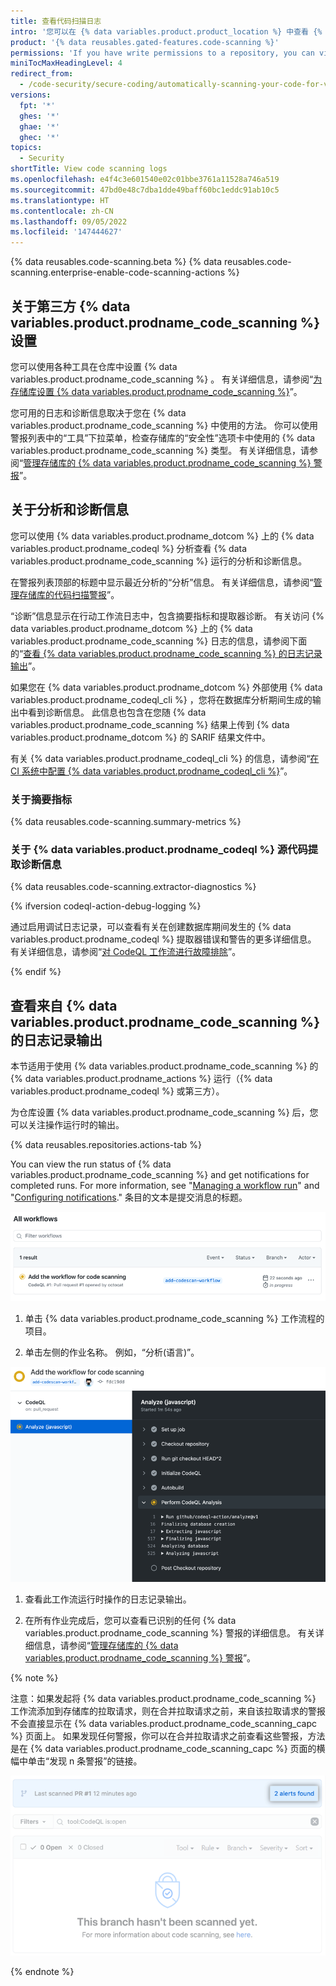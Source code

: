 ```yaml
---
title: 查看代码扫描日志
intro: '您可以在 {% data variables.product.product_location %} 中查看 {% data variables.product.prodname_code_scanning %} 分析期间生成的输出。'
product: '{% data reusables.gated-features.code-scanning %}'
permissions: 'If you have write permissions to a repository, you can view the {% data variables.product.prodname_code_scanning %} logs for that repository.'
miniTocMaxHeadingLevel: 4
redirect_from:
  - /code-security/secure-coding/automatically-scanning-your-code-for-vulnerabilities-and-errors/viewing-code-scanning-logs
versions:
  fpt: '*'
  ghes: '*'
  ghae: '*'
  ghec: '*'
topics:
  - Security
shortTitle: View code scanning logs
ms.openlocfilehash: e4f4c3e601540e02c01bbe3761a11528a746a519
ms.sourcegitcommit: 47bd0e48c7dba1dde49baff60bc1eddc91ab10c5
ms.translationtype: HT
ms.contentlocale: zh-CN
ms.lasthandoff: 09/05/2022
ms.locfileid: '147444627'
---
```

{% data reusables.code-scanning.beta %} {% data reusables.code-scanning.enterprise-enable-code-scanning-actions %}

## 关于第三方 {% data variables.product.prodname_code_scanning %} 设置 

您可以使用各种工具在仓库中设置 {% data variables.product.prodname_code_scanning %} 。 有关详细信息，请参阅“[为存储库设置 {% data variables.product.prodname_code_scanning %}](/code-security/secure-coding/automatically-scanning-your-code-for-vulnerabilities-and-errors/setting-up-code-scanning-for-a-repository#options-for-setting-up-code-scanning)”。

您可用的日志和诊断信息取决于您在 {% data variables.product.prodname_code_scanning %} 中使用的方法。 你可以使用警报列表中的“工具”下拉菜单，检查存储库的“安全性”选项卡中使用的 {% data variables.product.prodname_code_scanning %} 类型。 有关详细信息，请参阅“[管理存储库的 {% data variables.product.prodname_code_scanning %} 警报](/code-security/secure-coding/automatically-scanning-your-code-for-vulnerabilities-and-errors/managing-code-scanning-alerts-for-your-repository#viewing-the-alerts-for-a-repository)”。

## 关于分析和诊断信息

您可以使用 {% data variables.product.prodname_dotcom %} 上的 {% data variables.product.prodname_codeql %} 分析查看 {% data variables.product.prodname_code_scanning %} 运行的分析和诊断信息。 

在警报列表顶部的标题中显示最近分析的“分析”信息。 有关详细信息，请参阅“[管理存储库的代码扫描警报](/code-security/secure-coding/automatically-scanning-your-code-for-vulnerabilities-and-errors/managing-code-scanning-alerts-for-your-repository#viewing-the-alerts-for-a-repository)”。

“诊断”信息显示在行动工作流日志中，包含摘要指标和提取器诊断。 有关访问 {% data variables.product.prodname_dotcom %} 上的 {% data variables.product.prodname_code_scanning %} 日志的信息，请参阅下面的“[查看 {% data variables.product.prodname_code_scanning %} 的日志记录输出](#viewing-the-logging-output-from-code-scanning)”。

如果您在 {% data variables.product.prodname_dotcom %} 外部使用 {% data variables.product.prodname_codeql_cli %} ，您将在数据库分析期间生成的输出中看到诊断信息。 此信息也包含在您随 {% data variables.product.prodname_code_scanning %} 结果上传到 {% data variables.product.prodname_dotcom %} 的 SARIF 结果文件中。

有关 {% data variables.product.prodname_codeql_cli %} 的信息，请参阅“[在 CI 系统中配置 {% data variables.product.prodname_codeql_cli %}](/code-security/secure-coding/using-codeql-code-scanning-with-your-existing-ci-system/configuring-codeql-cli-in-your-ci-system#viewing-log-and-diagnostic-information)”。

### 关于摘要指标

{% data reusables.code-scanning.summary-metrics %}

### 关于 {% data variables.product.prodname_codeql %} 源代码提取诊断信息

{% data reusables.code-scanning.extractor-diagnostics %}

{% ifversion codeql-action-debug-logging %}

通过启用调试日志记录，可以查看有关在创建数据库期间发生的 {% data variables.product.prodname_codeql %} 提取器错误和警告的更多详细信息。 有关详细信息，请参阅“[对 CodeQL 工作流进行故障排除](/code-security/code-scanning/automatically-scanning-your-code-for-vulnerabilities-and-errors/troubleshooting-the-codeql-workflow#creating-codeql-debugging-artifacts-by-re-running-jobs-with-debug-logging-enabled)”。

{% endif %}

## 查看来自 {% data variables.product.prodname_code_scanning %} 的日志记录输出

本节适用于使用 {% data variables.product.prodname_code_scanning %} 的 {% data variables.product.prodname_actions %} 运行（{% data variables.product.prodname_codeql %} 或第三方）。

为仓库设置 {% data variables.product.prodname_code_scanning %} 后，您可以关注操作运行时的输出。

{% data reusables.repositories.actions-tab %}

  You can view the run status of {% data variables.product.prodname_code_scanning %} and get notifications for completed runs. For more information, see "<a href="/actions/configuring-and-managing-workflows/managing-a-workflow-run">Managing a workflow run</a>" and "<a href="/github/managing-subscriptions-and-notifications-on-github/configuring-notifications#github-actions-notification-options">Configuring notifications</a>." 条目的文本是提交消息的标题。

  ![显示 {% data variables.product.prodname_code_scanning %} 工作流的操作列表](/assets/images/help/repository/code-scanning-actions-list.png)

1. 单击 {% data variables.product.prodname_code_scanning %} 工作流程的项目。

2. 单击左侧的作业名称。 例如，“分析(语言)”。

  ![{% data variables.product.prodname_code_scanning %} 工作流程的日志输出](/assets/images/help/repository/code-scanning-logging-analyze-action.png)

1. 查看此工作流运行时操作的日志记录输出。

1. 在所有作业完成后，您可以查看已识别的任何 {% data variables.product.prodname_code_scanning %} 警报的详细信息。 有关详细信息，请参阅“[管理存储库的 {% data variables.product.prodname_code_scanning %} 警报](/code-security/secure-coding/managing-code-scanning-alerts-for-your-repository#viewing-the-alerts-for-a-repository)”。

{% note %}

注意：如果发起将 {% data variables.product.prodname_code_scanning %} 工作流添加到存储库的拉取请求，则在合并拉取请求之前，来自该拉取请求的警报不会直接显示在 {% data variables.product.prodname_code_scanning_capc %} 页面上。 如果发现任何警报，你可以在合并拉取请求之前查看这些警报，方法是在 {% data variables.product.prodname_code_scanning_capc %} 页面的横幅中单击“发现 n 条警报”的链接。

![单击“发现的 n 条警报”链接](/assets/images/help/repository/code-scanning-alerts-found-link.png)

{% endnote %}
